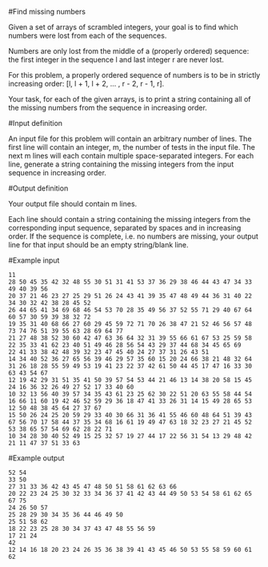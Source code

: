 #Find missing numbers

Given a set of arrays of scrambled integers, your goal is to find which numbers were lost from each of the sequences.

Numbers are only lost from the middle of a (properly ordered) sequence: the first integer in the sequence l and last integer r are never lost.

For this problem, a properly ordered sequence of numbers is to be in strictly increasing order: [l, l + 1, l + 2, ... , r - 2, r - 1, r].

Your task, for each of the given arrays, is to print a string containing all of the missing numbers from the sequence in increasing order.

#Input definition

An input file for this problem will contain an arbitrary number of lines. The first line will contain an integer, m, the number of tests in the input file. The next m lines will each contain multiple space-separated integers. For each line, generate a string containing the missing integers from the input sequence in increasing order.

#Output definition

Your output file should contain m lines.

Each line should contain a string containing the missing integers from the corresponding input sequence, separated by spaces and in increasing order. If the sequence is complete, i.e. no numbers are missing, your output line for that input should be an empty string/blank line.

#Example input
```
11
28 50 45 35 42 32 48 55 30 51 31 41 53 37 36 29 38 46 44 43 47 34 33 49 40 39 56
20 37 21 46 23 27 25 29 51 26 24 43 41 39 35 47 48 49 44 36 31 40 22 34 30 32 42 38 28 45 52
26 44 65 41 34 69 68 46 54 53 70 28 35 49 56 37 52 55 71 29 40 67 64 60 57 30 59 39 38 32 72
19 35 31 40 68 66 27 60 29 45 59 72 71 70 26 38 47 21 52 46 56 57 48 73 74 76 51 39 55 63 28 69 64 77
21 27 48 38 52 30 60 42 47 63 36 64 32 31 39 55 66 61 67 53 25 59 58 22 35 33 41 62 23 40 51 49 46 28 56 54 43 29 37 44 68 34 45 65 69
22 41 33 38 42 48 39 32 23 47 45 40 24 27 37 31 26 43 51
14 34 40 52 36 27 65 56 39 46 29 57 35 60 15 20 24 66 38 21 48 32 64 31 26 18 28 55 59 49 53 19 41 23 22 37 42 61 50 44 45 17 47 16 33 30 63 43 54 67
12 19 42 29 31 51 35 41 50 39 57 54 53 44 21 46 13 14 38 20 58 15 45 24 16 36 32 26 49 27 52 17 33 40 60
10 32 13 56 40 39 57 34 35 43 61 23 25 62 30 22 51 20 63 55 58 44 54 16 66 11 60 19 42 46 52 59 29 36 18 47 41 33 26 31 14 15 49 28 65 53 12 50 48 38 45 64 27 37 67
15 50 26 24 25 20 59 29 33 40 30 66 31 36 41 55 46 60 48 64 51 39 43 67 56 70 17 58 44 37 35 34 68 16 61 19 49 47 63 18 32 23 27 21 45 52 53 38 65 57 54 69 62 28 22 71
10 34 28 30 40 52 49 15 25 32 57 19 27 44 17 22 56 31 54 13 29 48 42 21 11 47 37 51 33 63
```
#Example output
```
52 54
33 50
27 31 33 36 42 43 45 47 48 50 51 58 61 62 63 66
20 22 23 24 25 30 32 33 34 36 37 41 42 43 44 49 50 53 54 58 61 62 65 67 75
24 26 50 57
25 28 29 30 34 35 36 44 46 49 50
25 51 58 62
18 22 23 25 28 30 34 37 43 47 48 55 56 59
17 21 24
42
12 14 16 18 20 23 24 26 35 36 38 39 41 43 45 46 50 53 55 58 59 60 61 62
```
